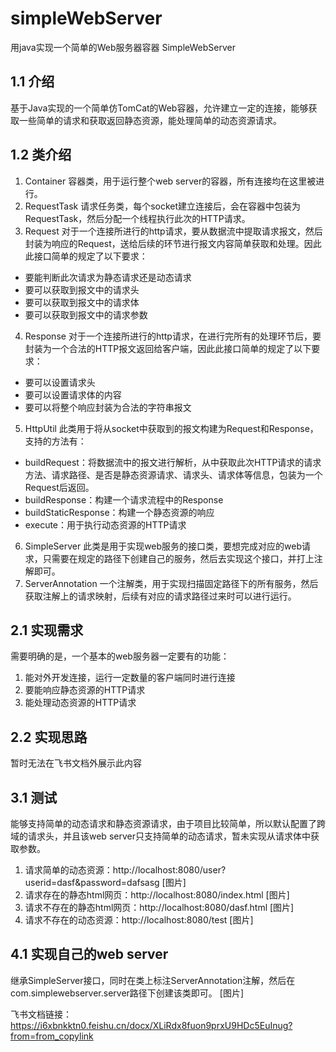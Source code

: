 # simpleWebServer
用java实现一个简单的Web服务器容器
SimpleWebServer
## 1.1 介绍
基于Java实现的一个简单仿TomCat的Web容器，允许建立一定的连接，能够获取一些简单的请求和获取返回静态资源，能处理简单的动态资源请求。
## 1.2 类介绍
1. Container
容器类，用于运行整个web server的容器，所有连接均在这里被进行。
2. RequestTask
请求任务类，每个socket建立连接后，会在容器中包装为RequestTask，然后分配一个线程执行此次的HTTP请求。
3. Request
对于一个连接所进行的http请求，要从数据流中提取请求报文，然后封装为响应的Request，送给后续的环节进行报文内容简单获取和处理。因此此接口简单的规定了以下要求：
- 要能判断此次请求为静态请求还是动态请求
- 要可以获取到报文中的请求头
- 要可以获取到报文中的请求体
- 要可以获取到报文中的请求参数
4. Response
对于一个连接所进行的http请求，在进行完所有的处理环节后，要封装为一个合法的HTTP报文返回给客户端，因此此接口简单的规定了以下要求：
- 要可以设置请求头
- 要可以设置请求体的内容
- 要可以将整个响应封装为合法的字符串报文
5. HttpUtil
此类用于将从socket中获取到的报文构建为Request和Response，支持的方法有：
- buildRequest：将数据流中的报文进行解析，从中获取此次HTTP请求的请求方法、请求路径、是否是静态资源请求、请求头、请求体等信息，包装为一个Request后返回。
- buildResponse：构建一个请求流程中的Response
- buildStaticResponse：构建一个静态资源的响应
- execute：用于执行动态资源的HTTP请求
6. SimpleServer
此类是用于实现web服务的接口类，要想完成对应的web请求，只需要在规定的路径下创建自己的服务，然后去实现这个接口，并打上注解即可。
7. ServerAnnotation
一个注解类，用于实现扫描固定路径下的所有服务，然后获取注解上的请求映射，后续有对应的请求路径过来时可以进行运行。
## 2.1 实现需求
需要明确的是，一个基本的web服务器一定要有的功能：
1. 能对外开发连接，运行一定数量的客户端同时进行连接
2. 要能响应静态资源的HTTP请求
3. 能处理动态资源的HTTP请求
## 2.2 实现思路

暂时无法在飞书文档外展示此内容

## 3.1 测试
能够支持简单的动态请求和静态资源请求，由于项目比较简单，所以默认配置了跨域的请求头，并且该web server只支持简单的动态请求，暂未实现从请求体中获取参数。
1. 请求简单的动态资源：http://localhost:8080/user?userid=dasf&password=dafsasg
[图片]
2. 请求存在的静态html网页：http://localhost:8080/index.html
[图片]
3. 请求不存在的静态html网页：http://localhost:8080/dasf.html
[图片]
4. 请求不存在的动态资源：http://localhost:8080/test
[图片]
## 4.1 实现自己的web server
继承SimpleServer接口，同时在类上标注ServerAnnotation注解，然后在com.simplewebserver.server路径下创建该类即可。
[图片]

飞书文档链接：https://i6xbnkktn0.feishu.cn/docx/XLiRdx8fuon9prxU9HDc5EuInug?from=from_copylink
